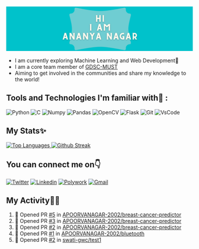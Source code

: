 ![Intro Image](https://github.com/AnanyaNagar/AnanyaNagar/blob/main/Intro.png)

- I am currently exploring Machine Learning and Web Development🤖
- I am a core team member of [GDSC-MUST](https://github.com/GDSC-MUST-21)
- Aiming to get involved in the communities and share  my knowledge to the world!


## Tools and Technologies I'm familiar with🙌 :


![Python](https://img.shields.io/badge/Python-FFD43B?style=for-the-badge&logo=python&logoColor=darkgreen.png)
![C](https://img.shields.io/badge/C-00599C?style=for-the-badge&logo=c&logoColor=white)
![Numpy](https://img.shields.io/badge/Numpy-777BB4?style=for-the-badge&logo=numpy&logoColor=white)
![Pandas](https://img.shields.io/badge/Pandas-2C2D72?style=for-the-badge&logo=pandas&logoColor=white)
![OpenCV](https://img.shields.io/badge/OpenCV-27338e?style=for-the-badge&logo=OpenCV&logoColor=white)
![Flask](https://img.shields.io/badge/Flask-000000?style=for-the-badge&logo=flask&logoColor=white)
![Git](https://img.shields.io/badge/Git-F05032?style=for-the-badge&logo=git&logoColor=white)
![VsCode](https://img.shields.io/badge/Visual_Studio_Code-0078D4?style=for-the-badge&logo=visual%20studio%20code&logoColor=white)


## My Stats✨

<a href="https://github.com/anuraghazra/github-readme-stats">
  <img width="40%" src="https://github-readme-stats.vercel.app/api/top-langs/?username=AnanyaNagar&layout=compact&theme=dark" alt="Top Languages">
</a>
<a href="https://git.io/streak-stats">
  <img width="47%" src="https://github-readme-streak-stats.herokuapp.com/?user=AnanyaNagar&theme=dark" alt="Github Streak">
</a>
  
  
## You can connect me on👇
[![Twitter](https://img.shields.io/badge/Twitter-1DA1F2?style=for-the-badge&logo=twitter&logoColor=white)](https://twitter.com/Nagar_Ananya)
[![Linkedin](https://img.shields.io/badge/LinkedIn-0077B5?style=for-the-badge&logo=linkedin&logoColor=white)](https://www.linkedin.com/in/ananya-nagar-986070190)
[![Polywork](https://img.shields.io/badge/polywork-543DE0?style=for-the-badge&logo=polywork&logoColor=white)](https://www.polywork.com/nagar_ananya)
[![Gmail](https://img.shields.io/badge/Gmail-D14836?style=for-the-badge&logo=gmail&logoColor=white)](mailto:ananyanagar32@gmail.com)


## My Activity👩‍💻
<!--START_SECTION:activity-->
1. 💪 Opened PR [#5](https://github.com/APOORVANAGAR-2002/breast-cancer-predictor/pull/5) in [APOORVANAGAR-2002/breast-cancer-predictor](https://github.com/APOORVANAGAR-2002/breast-cancer-predictor)
2. 💪 Opened PR [#3](https://github.com/APOORVANAGAR-2002/breast-cancer-predictor/pull/3) in [APOORVANAGAR-2002/breast-cancer-predictor](https://github.com/APOORVANAGAR-2002/breast-cancer-predictor)
3. 💪 Opened PR [#2](https://github.com/APOORVANAGAR-2002/breast-cancer-predictor/pull/2) in [APOORVANAGAR-2002/breast-cancer-predictor](https://github.com/APOORVANAGAR-2002/breast-cancer-predictor)
4. 💪 Opened PR [#1](https://github.com/APOORVANAGAR-2002/bluetooth/pull/1) in [APOORVANAGAR-2002/bluetooth](https://github.com/APOORVANAGAR-2002/bluetooth)
5. 💪 Opened PR [#2](https://github.com/swati-gwc/test1/pull/2) in [swati-gwc/test1](https://github.com/swati-gwc/test1)
<!--END_SECTION:activity-->


